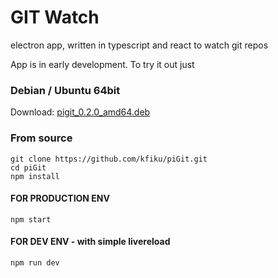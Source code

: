# GIT Watch
electron app, written in typescript and react to watch git repos


App is in early development. To try it out just

### Debian / Ubuntu 64bit

Download: [pigit_0.2.0_amd64.deb](https://github.com/kfiku/piGit/releases/download/0.2.0/pigit_0.2.0_amd64.deb)

### From source
```
git clone https://github.com/kfiku/piGit.git
cd piGit
npm install
```

#### FOR PRODUCTION ENV

```
npm start
```


#### FOR DEV ENV - with simple livereload

```
npm run dev
```
